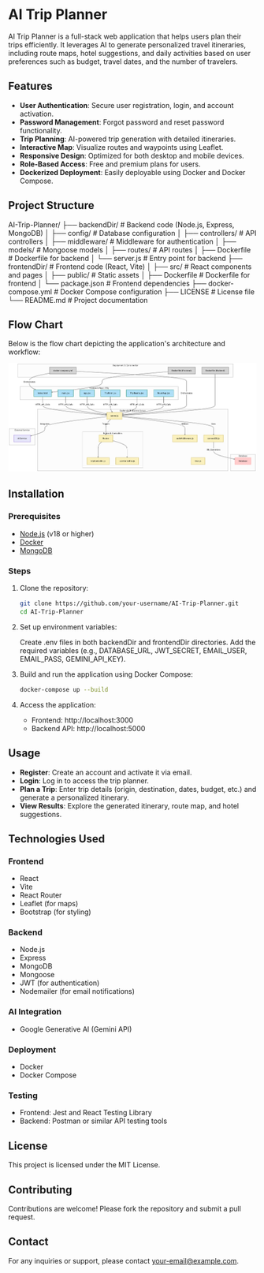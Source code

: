 # AI Trip Planner

AI Trip Planner is a full-stack web application that helps users plan their trips efficiently. It leverages AI to generate personalized travel itineraries, including route maps, hotel suggestions, and daily activities based on user preferences such as budget, travel dates, and the number of travelers.

## Features

- **User Authentication**: Secure user registration, login, and account activation.
- **Password Management**: Forgot password and reset password functionality.
- **Trip Planning**: AI-powered trip generation with detailed itineraries.
- **Interactive Map**: Visualize routes and waypoints using Leaflet.
- **Responsive Design**: Optimized for both desktop and mobile devices.
- **Role-Based Access**: Free and premium plans for users.
- **Dockerized Deployment**: Easily deployable using Docker and Docker Compose.

## Project Structure
AI-Trip-Planner/ ├── backendDir/ # Backend code (Node.js, Express, MongoDB) │ ├── config/ # Database configuration │ ├── controllers/ # API controllers │ ├── middleware/ # Middleware for authentication │ ├── models/ # Mongoose models │ ├── routes/ # API routes │ ├── Dockerfile # Dockerfile for backend │ └── server.js # Entry point for backend ├── frontendDir/ # Frontend code (React, Vite) │ ├── src/ # React components and pages │ ├── public/ # Static assets │ ├── Dockerfile # Dockerfile for frontend │ └── package.json # Frontend dependencies ├── docker-compose.yml # Docker Compose configuration ├── LICENSE # License file └── README.md # Project documentation

## Flow Chart

Below is the flow chart depicting the application's architecture and workflow:

![AI Trip Planner Flow](AI%20Trip%20Planner%20-%20Flow%20v1.3.png)

## Installation

### Prerequisites

- [Node.js](https://nodejs.org/) (v18 or higher)
- [Docker](https://www.docker.com/)
- [MongoDB](https://www.mongodb.com/)

### Steps

1. Clone the repository:

   ```bash
   git clone https://github.com/your-username/AI-Trip-Planner.git
   cd AI-Trip-Planner
   ```

2. Set up environment variables:

   Create .env files in both backendDir and frontendDir directories.
   Add the required variables (e.g., DATABASE_URL, JWT_SECRET, EMAIL_USER, EMAIL_PASS, GEMINI_API_KEY).

3. Build and run the application using Docker Compose:

   ```bash
   docker-compose up --build
   ```

4. Access the application:

   - Frontend: http://localhost:3000
   - Backend API: http://localhost:5000

## Usage

- **Register**: Create an account and activate it via email.
- **Login**: Log in to access the trip planner.
- **Plan a Trip**: Enter trip details (origin, destination, dates, budget, etc.) and generate a personalized itinerary.
- **View Results**: Explore the generated itinerary, route map, and hotel suggestions.

## Technologies Used

### Frontend

- React
- Vite
- React Router
- Leaflet (for maps)
- Bootstrap (for styling)

### Backend

- Node.js
- Express
- MongoDB
- Mongoose
- JWT (for authentication)
- Nodemailer (for email notifications)

### AI Integration

- Google Generative AI (Gemini API)

### Deployment

- Docker
- Docker Compose

### Testing

- Frontend: Jest and React Testing Library
- Backend: Postman or similar API testing tools

## License

This project is licensed under the MIT License.

## Contributing

Contributions are welcome! Please fork the repository and submit a pull request.

## Contact

For any inquiries or support, please contact your-email@example.com.
